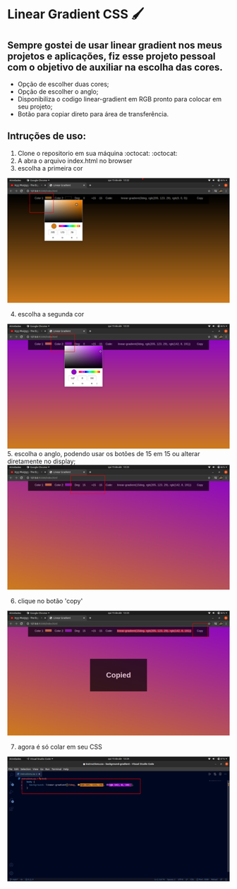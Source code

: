 # Linear Gradient CSS  :paintbrush: 



## Sempre gostei de usar linear gradient nos meus projetos e aplicações, fiz esse projeto pessoal com o objetivo de auxiliar na escolha das cores.



- Opção de escolher duas cores;
- Opção de escolher o anglo;
- Disponibiliza o codigo linear-gradient em RGB pronto para colocar em seu projeto;
- Botão para copiar direto para área de transferência.



## Intruções de uso:

1. Clone o repositorio em sua máquina :octocat: :octocat:
2. A abra o arquivo index.html no browser
3. escolha a primeira cor
<img src="https://github.com/Gonzagadavid/linear-gradient-CSS/blob/main/images/inst-3.png?raw=true">

4. escolha a segunda cor
<img src="https://github.com/Gonzagadavid/linear-gradient-CSS/blob/main/images/inst-4.png?raw=true">
5. escolha o anglo, podendo usar os botões de 15 em 15 ou alterar diretamente no display;
<img src="https://github.com/Gonzagadavid/linear-gradient-CSS/blob/main/images/inst-5.png?raw=true">

6. clique no botão 'copy'
<img src="https://github.com/Gonzagadavid/linear-gradient-CSS/blob/main/images/inst-6.png?raw=true">

7. agora é só colar em seu CSS
<img src="https://github.com/Gonzagadavid/linear-gradient-CSS/blob/main/images/inst-7.png?raw=true">
